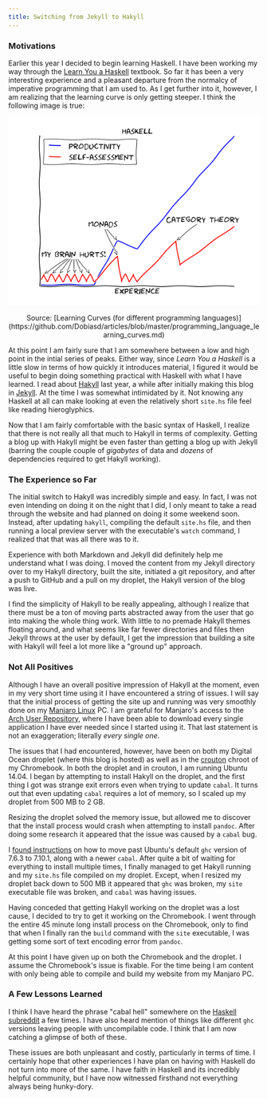 ```yaml
---
title: Switching from Jekyll to Hakyll
---
```


### Motivations

Earlier this year I decided to begin learning Haskell.  I have been working my way through the [Learn You a Haskell](http://learnyouahaskell.com/chapters) textbook.  So far it has been a very interesting experience and a pleasant departure from the normalcy of imperative programming that I am used to.  As I get further into it, however, I am realizing that the learning curve is only getting steeper.  I think the following image is true:

![](/images/haskell-curve.png)
<center>Source: [Learning Curves (for different programming languages)](https://github.com/Dobiasd/articles/blob/master/programming_language_learning_curves.md)</center>

At this point I am fairly sure that I am somewhere between a low and high point in the intial series of peaks.  Either way, since *Learn You a Haskell* is a little slow in terms of how quickly it introduces material, I figured it would be useful to begin doing something practical with Haskell with what I have learned.  I read about [Hakyll](http://jaspervdj.be/hakyll/) last year, a while after initially making this blog in [Jekyll](http://jekyllrb.com/).  At the time I was somewhat intimidated by it.  Not knowing any Haskell at all can make looking at even the relatively short `site.hs` file feel like reading hieroglyphics.

Now that I am fairly comfortable with the basic syntax of Haskell, I realize that there is not really all that much to Hakyll in terms of complexity.  Getting a blog up with Hakyll might be even faster than getting a blog up with Jekyll (barring the couple couple of *gigabytes* of data and *dozens* of dependencies required to get Hakyll working).

### The Experience so Far

The initial switch to Hakyll was incredibly simple and easy.  In fact, I was not even intending on doing it on the night that I did, I only meant to take a read through the website and had planned on doing it some weekend soon.  Instead, after updating `hakyll`, compiling the default `site.hs` file, and then running a local preview server with the executable's `watch` command, I realized that that was all there was to it.

Experience with both Markdown and Jekyll did definitely help me understand what I was doing.  I moved the content from my Jekyll directory over to my Hakyll directory, built the site, initiated a git repository, and after a push to GitHub and a pull on my droplet, the Hakyll version of the blog was live.

I find the simplicity of Hakyll to be really appealing, although I realize that there must be a ton of moving parts abstracted away from the user that go into making the whole thing work.  With little to no premade Hakyll themes floating around, and what seems like far fewer directories and files then Jekyll throws at the user by default, I get the impression that building a site with Hakyll will feel a lot more like a "ground up" approach.

### Not All Positives

Although I have an overall positive impression of Hakyll at the moment, even in my very short time using it I have encountered a string of issues.  I will say that the initial process of getting the site up and running was very smoothly done on my [Manjaro Linux](https://manjaro.github.io/) PC.  I am grateful for Manjaro's access to the [Arch User Repository](https://aur.archlinux.org/), where I have been able to download every single application I have ever needed since I started using it.  That last statement is not an exaggeration; literally *every single one*.

The issues that I had encountered, however, have been on both my Digital Ocean droplet (where this blog is hosted) as well as in the [crouton](https://github.com/dnschneid/crouton) chroot of my Chromebook.  In both the droplet and in crouton, I am running Ubuntu 14.04.  I began by attempting to install Hakyll on the droplet, and the first thing I got was strange exit errors even when trying to update `cabal`.  It turns out that even updating `cabal` requires a lot of memory, so I scaled up my droplet from 500 MB to 2 GB.

Resizing the droplet solved the memory issue, but allowed me to discover that the install process would crash when attempting to install `pandoc`.  After doing some research it appeared that the issue was caused by a `cabal` bug.

I [found instructions](https://gist.github.com/yantonov/10083524) on how to move past Ubuntu's default `ghc` version of 7.6.3 to 7.10.1, along with a newer `cabal`.  After quite a bit of waiting for everything to install multiple times, I finally managed to get Hakyll running and my `site.hs` file compiled on my droplet.  Except, when I resized my droplet back down to 500 MB it appeared that `ghc` was broken, my `site` executable file was broken, and `cabal` was having issues.

Having conceded that getting Hakyll working on the droplet was a lost cause, I decided to try to get it working on the Chromebook.  I went through the entire 45 minute long install process on the Chromebook, only to find that when I finally ran the `build` command with the `site` executable, I was getting some sort of text encoding error from `pandoc`.

At this point I have given up on both the Chromebook and the droplet.  I assume the Chromebook's issue is fixable.  For the time being I am content with only being able to compile and build my website from my Manjaro PC.

### A Few Lessons Learned

I think I have heard the phrase "cabal hell" somewhere on the [Haskell subreddit](http://www.reddit.com/r/haskell) a few times.  I have also heard mention of things like different `ghc` versions leaving people with uncompilable code.  I think that I am now catching a glimpse of both of these.

These issues are both unpleasant and costly, particularly in terms of time.  I certainly hope that other experiences I have plan on having with Haskell do not turn into more of the same.  I have faith in Haskell and its incredibly helpful community, but I have now witnessed firsthand not everything always being hunky-dory.
